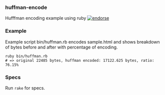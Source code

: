 ### huffman-encode
Hufffman encoding example using ruby
[![endorse](http://api.coderwall.com/mtchavez/endorsecount.png)](http://coderwall.com/mtchavez)

### Example
Example script bin/huffman.rb encodes sample.html and shows breakdown of bytes before and after with
percentage of encoding.

    ruby bin/huffman.rb
    # => original 22485 bytes, huffman encoded: 17122.625 bytes, ratio: 76.15%

### Specs
Run ```rake``` for specs.
